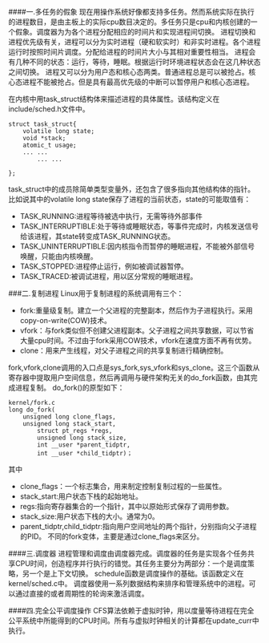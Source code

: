 ####一.多任务的假象
现在用操作系统好像都支持多任务。然而系统实际在执行的进程数目，是由主板上的实际cpu数目决定的。多任务只是cpu和内核创建的一个假象。调度器为为各个进程分配相应的时间片和实现进程间切换。
进程切换和进程优先级有关，进程可以分为实时进程（硬和软实时）和非实时进程。各个进程运行时按照时间片调度。分配给进程的时间片大小与其相对重要性相当。
进程会有几种不同的状态：运行，等待，睡眠。根据运行时环境进程状态会在这几种状态之间切换。
进程又可以分为用户态和核心态两类。普通进程总是可以被抢占。核心态进程不能被抢占。但是具有最高优先级的中断可以暂停用户和核心态进程。

在内核中用task_struct结构体来描述进程的具体属性。该结构定义在include/sched.h文件中。
```
struct task_struct{ 
	volatile long state; 
	void *stack;
	atomic_t usage;
	... ...
        ... ...

};
```
task_struct中的成员除简单类型变量外，还包含了很多指向其他结构体的指针。
比如说其中的volatile long state保存了进程的当前状态，state的可能取值有：
* TASK_RUNNING:进程等待被选中执行，无需等待外部事件
* TASK_INTERRUPTIBLE:处于等待或睡眠状态，等事件完成时，内核发送信号给该进程，其state转变成TASK_RUNNING状态。
* TASK_UNINTERRUPTIBLE:因内核指令而暂停的睡眠进程，不能被外部信号唤醒，只能由内核唤醒。
* TASK_STOPPED:进程停止运行，例如被调试器暂停。
* TASK_TRACED:被调试进程，用以区分常规的睡眠进程。


###二.复制进程
Linux用于复制进程的系统调用有三个：
* fork:重量级复制。建立一个父进程的完整副本，然后作为子进程执行。采用copy-on-write(COW)技术。
* vfork：与fork类似但不创建父进程副本。父子进程之间共享数据，可以节省大量cpu时间。不过由于fork采用COW技术，vfork在速度方面不再有优势。
* clone：用来产生线程，对父子进程之间的共享复制进行精确控制。

fork,vfork,clone调用的入口点是sys_fork,sys_vfork和sys_clone。这三个函数从寄存器中提取用户空间信息，然后再调用与硬件架构无关的do_fork函数，由其完成进程复制。
do_fork()的原型如下：
```
kernel/fork.c
long do_fork(
	unsigned long clone_flags,
	unsigned long stack_start,
        struct pt_regs *regs,
        unsigned long stack_size,
        int __user *parent_tidptr,
        int __user *child_tidptr)；
```
其中
* clone_flags：一个标志集合，用来制定控制复制过程的一些属性。
* stack_start:用户状态下栈的起始地址。
* regs:指向寄存器集合的一个指针，其中以原始形式保存了调用参数。
* stack_size:用户状态下栈的大小。通常为0。
* parent_tidptr,child_tidptr:指向用户空间地址的两个指针，分别指向父子进程的PID。
不同的fork变体，主要是通过clone_flags来区分。

####三.调度器
进程管理和调度由调度器完成。调度器的任务是实现各个任务共享CPU时间，创造程序并行执行的错觉。其任务主要分为两部分：一个是调度策略，另一个是上下文切换。
schedule函数是调度操作的基础。该函数定义在kernel/sched.c中。
调度器使用一系列数据结构来排序和管理系统中的进程。可以通过直接的或者周期性的轮询来激活调度。

####四.完全公平调度操作
CFS算法依赖于虚拟时钟，用以度量等待进程在完全公平系统中所能得到的CPU时间。所有与虚拟时钟相关的计算都在update_curr中执行。
